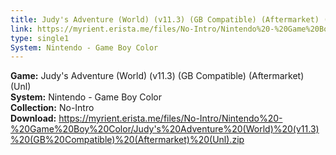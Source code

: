 ```yaml
---
title: Judy's Adventure (World) (v11.3) (GB Compatible) (Aftermarket) (Unl)
link: https://myrient.erista.me/files/No-Intro/Nintendo%20-%20Game%20Boy%20Color/Judy's%20Adventure%20(World)%20(v11.3)%20(GB%20Compatible)%20(Aftermarket)%20(Unl).zip
type: single1
System: Nintendo - Game Boy Color
---
```

<b>Game:</b> Judy's Adventure (World) (v11.3) (GB Compatible) (Aftermarket) (Unl)<br>
<b>System:</b> Nintendo - Game Boy Color<br>
<b>Collection:</b> No-Intro<br>
<b>Download:</b> https://myrient.erista.me/files/No-Intro/Nintendo%20-%20Game%20Boy%20Color/Judy's%20Adventure%20(World)%20(v11.3)%20(GB%20Compatible)%20(Aftermarket)%20(Unl).zip